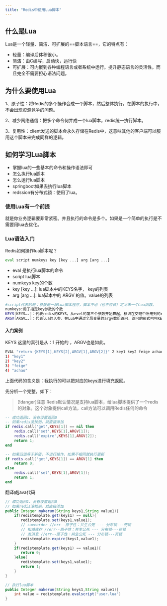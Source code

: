 ```yaml
---
title: "Redis中使用Lua脚本"
---
```



## 什么是Lua

Lua是一个轻量、简洁、可扩展的==脚本语言==，它的特点有：

- 轻量：编译后体积很小。
- 简洁：由C编写，启动快，运行快
- 可扩展：可内嵌到各种编程语言或者系统中运行。提升静态语言的灵活性。而且完全不需要担心语法问题。

## 为什么要使用Lua

1、原子性：将Redis的多个操作合成一个脚本，然后整体执行，在脚本的执行中，不会出现资源竞争的问题。

2、减少网络通信：把多个命令何并成一个lua脚本，redis统一执行脚本。

3、复用性：client发送的脚本会永久存储在Redis中，这意味其他的客户端可以服用这个脚本来完成同样的逻辑。


## 如何学习Lua脚本

- 掌握lua的一些基本的命令和操作语法即可
- 怎么执行lua脚本
- 怎么运行lua脚本
- springboot如果去执行lua脚本
- redssion有分布式锁：使用了lua。


### 使用Lua有一个前提

就是你业务逻辑要非常紧密。并且执行的命令是多个。如果是一个简单的执行是不需要用lua去优化。


### Lua语法入门

Redis如何操作lua脚本呢？

```sh
eval script numkeys key [key ...] arg [arg ...]
```

- eval 是执行lua脚本的命令
- script lua脚本
- numkeys key的个数
- key [key ...]: lua脚本中的KEYS名字， key的列表
- arg [arg ...]: lua脚本中的 ARGV 的值。value的列表


```sh
#script代表的是：参数是一段Lua脚本程序，脚本不必（也不应该）定义未一个Lua函数。
numkeys:用于指定key参数的个数
KEYS[KEYS….]：代表redis的KEYS，从evel的第三个参数开始算起，标识在交班中所用到的redis键（KEY）
ARGV[ARGV….]：代表lua的入参，在Lua中通过全局变量的argv数组访问，访问的形式呵呵KEYS变量类似(ARGV[1],ARGV[2])以此类推。
```


#### 入门案例

KEYS 这里的索引是从：1 开始的 ，ARGV也是如此。

```sh
EVAL "return {KEYS[1],KEYS[2],ARGV[1],ARGV[2]}" 2 key1 key2 feige achao
1) "key1"
2) "key2"
3) "feige"
4) "achao"
```

上面代码的含义是：我执行的可以把对应的keys进行填充返回。


先分析一个完整，如下：

>[!danger]注意
Redis默认情况是支持lua脚本，给lua脚本提供了一个redis的对象。这个对象提供call方法，call方法可以调用Redis任何的命令

```lua
-- 成功返回1、没有设置返回0
-- 如果redis没找到。就直接添加
if redis.call('get',KEYS[1]) == nil then
    redis.call('set',KEYS[1],ARGV[1]);
    redis.call('expire',KEYS[1],ARGV[2]);
    return 1;
end

-- 如果旧值等于新值，不进行操作，如果不相同就执行更新
if redis.call('get',KEYS[1]) == ARGV[1] then
    return 0;
else
    redis.call('set',KEYS[1],ARGV[1]);
    return 1;
end
```

翻译成java代码

```java
// 成功返回1、没有设置返回0
// 如果redis没找到。就直接添加
public Integer makerun(String keys1,String value1){
    if(redistemplate.get(keys1) == null){
	   redistemplate.set(keys1,value1);
       // saveorder //err--原子性：共生公死 --- 分布锁---死锁
       // 扣减库存 //err--原子性：共生公死 --- 分布锁---死锁
       // 发消息 //err--原子性：共生公死 --- 分布锁---死锁
       redistemplate.expire(keys1,value1);
	}
	if(redistemplate.get(keys1) == value1){
	   return 0;
	}else{
	   redistemplate.set(keys1,value1);
	   return 1;
	}
}

// 执行lua脚本
public Integer makerun(String keys1,String value1){
	int value = redistemplate.evalscript("user.lua")
}
```

